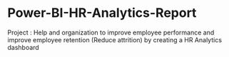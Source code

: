 # Power-BI-HR-Analytics-Report
Project : Help and organization to improve employee performance and improve employee retention  (Reduce attrition) by creating a HR Analytics dashboard
